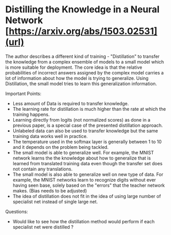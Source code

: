 # Distilling the Knowledge in a Neural Network [https://arxiv.org/abs/1503.02531](url)

The author describes a different kind of training - "Distillation" to transfer the knowledge from
a complex ensemble of models to a small model which is more suitable for deployment. The core idea is that the relative probabilities of incorrect answers assigned by the complex model carries a lot of information about how the model is trying to generalize. Using Distillation, the small model tries to learn this generalization information. 

Important Points:

-  Less amount of Data is required to transfer knowledge.
-  The learning rate for distillation is much higher than the rate at which the training happens.
-  Learning directly from logits (not normalized scores) as done in a previous paper, is a special case of the presented distillation approach.
- Unlabeled data can also be used to transfer knowledge but the same training data works well in practice.
-  The temperature used in the softmax layer is generally between 1 to 10 and it depends on the problem being tackled.
-  The small model is able to generalize well. For example, the MNIST network learns the the knowledge about how to generalize that is learned from translated training data even though the transfer set does not contain any translations.
-  The small model is also able to generalize well on new type of data. For example, the MNIST networks learn to recognize digits without ever having seen base, solely based on the "errors" that the teacher network makes. (Bias needs to be adjusted)
-  The idea of distillation does not fit in the idea of using large number of specialist net instead of single large net.

Questions:
- Would like to see how the distillation method would perform if each specialist net were distilled ?
